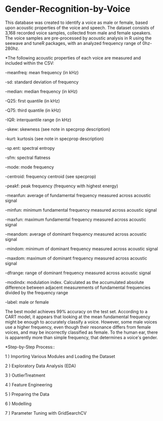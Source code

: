 # Gender-Recognition-by-Voice

This database was created to identify a voice as male or female, based upon acoustic properties of the voice and speech. The dataset consists of 3,168 recorded voice samples, collected from male and female speakers. The voice samples are pre-processed by acoustic analysis in R using the seewave and tuneR packages, with an analyzed frequency range of 0hz-280hz.


*The following acoustic properties of each voice are measured and included within the CSV:

-meanfreq: mean frequency (in kHz)

-sd: standard deviation of frequency

-median: median frequency (in kHz)

-Q25: first quantile (in kHz)

-Q75: third quantile (in kHz)

-IQR: interquantile range (in kHz)

-skew: skewness (see note in specprop description)

-kurt: kurtosis (see note in specprop description)

-sp.ent: spectral entropy

-sfm: spectral flatness

-mode: mode frequency

-centroid: frequency centroid (see specprop)

-peakf: peak frequency (frequency with highest energy)

-meanfun: average of fundamental frequency measured across acoustic signal

-minfun: minimum fundamental frequency measured across acoustic signal

-maxfun: maximum fundamental frequency measured across acoustic signal

-meandom: average of dominant frequency measured across acoustic signal

-mindom: minimum of dominant frequency measured across acoustic signal

-maxdom: maximum of dominant frequency measured across acoustic signal

-dfrange: range of dominant frequency measured across acoustic signal

-modindx: modulation index. Calculated as the accumulated absolute difference between adjacent measurements of fundamental frequencies divided by the frequency range

-label: male or female



The best model achieves 99% accuracy on the test set. According to a CART model, it appears that looking at the mean fundamental frequency might be enough to accurately classify a voice. However, some male voices use a higher frequency, even though their resonance differs from female voices, and may be incorrectly classified as female. To the human ear, there is apparently more than simple frequency, that determines a voice's gender.


*Step-by-Step Process::

1 ) Importing Various Modules and Loading the Dataset

2 ) Exploratory Data Analysis (EDA)

3 ) OutlierTreatment

4 ) Feature Engineering

5 ) Preparing the Data

6 ) Modelling

7 ) Parameter Tuning with GridSearchCV

